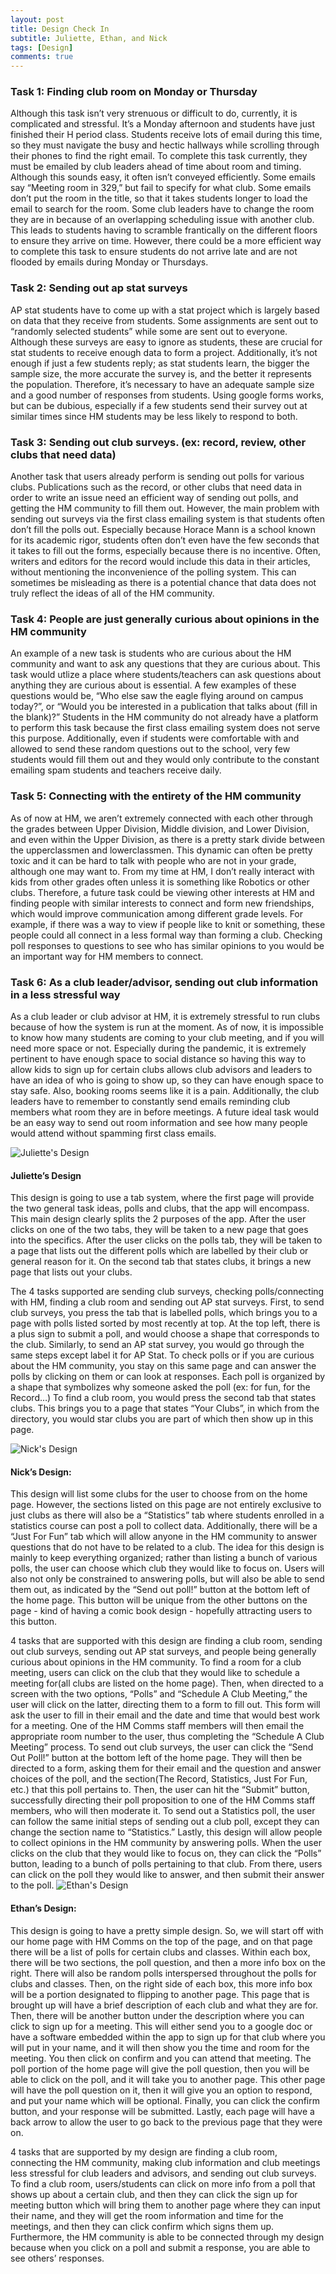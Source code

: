 ```yaml
---
layout: post
title: Design Check In
subtitle: Juliette, Ethan, and Nick
tags: [Design]
comments: true
---
```

### Task 1: Finding club room on Monday or Thursday
  Although this task isn’t very strenuous or difficult to do, currently, it is complicated and stressful. It’s a Monday afternoon and students have just finished their H period class. Students receive lots of email during this time, so they must navigate the busy and hectic hallways while scrolling through their phones to find the right email. To complete this task currently, they must be emailed by club leaders ahead of time about room and timing. Although this sounds easy, it often isn’t conveyed efficiently. Some emails say “Meeting room in 329,” but fail to specify for what club. Some emails don’t put the room in the title, so that it takes students longer to load the email to search for the room. Some club leaders have to change the room they are in because of an overlapping scheduling issue with another club. This leads to students having to scramble frantically on the different floors to ensure they arrive on time. However, there could be a more efficient way to complete this task to ensure students do not arrive late and are not flooded by emails during Monday or Thursdays. 
  
### Task 2: Sending out ap stat surveys
  AP stat students have to come up with a stat project which is largely based on data that they receive from students. Some assignments are sent out to “randomly selected students” while some are sent out to everyone. Although these surveys are easy to ignore as students, these are crucial for stat students to receive enough data to form a project. Additionally, it’s not enough if just a few students reply; as stat students learn, the bigger the sample size, the more accurate the survey is, and the better it represents the population. Therefore, it’s necessary to have an adequate sample size and a good number of responses from students. Using google forms works, but can be dubious, especially if a few students send their survey out at similar times since HM students may be less likely to respond to both.

### Task 3: Sending out club surveys. (ex: record, review, other clubs that need data)
  Another task that users already perform is sending out polls for various clubs. Publications such as the record, or other clubs that need data in order to write an issue need an efficient way of sending out polls, and getting the HM community to fill them out. However, the main problem with sending out surveys via the first class emailing system is that students often don’t fill the polls out. Especially because Horace Mann is a school known for its academic rigor, students often don’t even have the few seconds that it takes to fill out the forms, especially because there is no incentive. Often, writers and editors for the record would include this data in their articles, without mentioning the inconvenience of the polling system. This can sometimes be misleading as there is a potential chance that data does not truly reflect the ideas of all of the HM community. 
  
### Task 4: People are just generally curious about opinions in the HM community
  An example of a new task is students who are curious about the HM community and want to ask any questions that they are curious about. This task would utlize a place where students/teachers can ask questions about anything they are curious about is essential. A few examples of these questions would be, “Who else saw the eagle flying around on campus today?”, or “Would you be interested in a publication that talks about (fill in the blank)?” Students in the HM community do not already have a platform to perform this task because the first class emailing system does not serve this purpose. Additionally, even if students were comfortable with and allowed to send these random questions out to the school, very few students would fill them out and they would only contribute to the constant emailing spam students and teachers receive daily. 
  
### Task 5: Connecting with the entirety of the HM community 
   As of now at HM, we aren’t extremely connected with each other through the grades between Upper Division, Middle division, and Lower Division, and even within the Upper Division, as there is a pretty stark divide between the upperclassmen and lowerclassmen. This dynamic can often be pretty toxic and it can be hard to talk with people who are not in your grade, although one may want to.  From my time at HM, I don’t really interact with kids from other grades often unless it is something like Robotics or other clubs. Therefore, a future task could be viewing other interests at HM and finding people with similar interests to connect and form new friendships, which would improve communication among different grade levels. For example, if there was a way to view if people like to knit or something, these people could all connect in a less formal way than forming a club.  Checking poll responses to questions to see who has similar opinions to you would be an important way for HM members to connect. 
   
### Task 6: As a club leader/advisor, sending out club information in a less stressful way
  As a club leader or club advisor at HM, it is extremely stressful to run clubs because of how the system is run at the moment. As of now, it is impossible to know how many students are coming to your club meeting, and if you will need more space or not. Especially during the pandemic, it is extremely pertinent to have enough space to social distance so having this way to allow kids to sign up for certain clubs allows club advisors and leaders to have an idea of who is going to show up, so they can have enough space to stay safe. Also, booking rooms seems like it is a pain. Additionally, the club leaders have to remember to constantly send emails reminding club members what room they are in before meetings. A future ideal task would be an easy way to send out room information and see how many people would attend without spamming first class emails.
  
  ![Juliette's Design](https://github.com/EthanNickJuliette/EthanNickJuliette.github.io/blob/master/juliettedrawing.png?raw=true)
####  Juliette’s Design
This design is going to use a tab system, where the first page will provide the two general task ideas, polls and clubs, that the app will encompass. This main design clearly splits the 2 purposes of the app. After the user clicks on one of the two tabs, they will be taken to a new page that goes into the specifics. After the user clicks on the polls tab, they will be taken to a page that lists out the different polls which are labelled by their club or general reason for it. On the second tab that states clubs, it brings a new page that lists out your clubs.

The 4 tasks supported are sending club surveys, checking polls/connecting with HM, finding a club room and sending out AP stat surveys. First, to send club surveys, you press the tab that is labelled polls, which brings you to a page with polls listed sorted by most recently at top. At the top left, there is a plus sign to submit a poll, and would choose a shape that corresponds to the club. Similarly, to send an AP stat survey, you would go through the same steps except label it for AP Stat.  To check polls or if you are curious about the HM community, you stay on this same page and can answer the polls by clicking on them or can look at responses. Each poll is organized by a shape that symbolizes why someone asked the poll (ex: for fun, for the Record…) To find a club room, you would press the second tab that states clubs. This brings you to a page that states “Your Clubs”, in which from the directory, you would star clubs you are part of which then show up in this page. 
 
 ![Nick's Design](https://github.com/EthanNickJuliette/EthanNickJuliette.github.io/blob/master/nickdrawing.png?raw=true)
#### Nick’s Design: 
This design will list some clubs for the user to choose from on the home page. However, the sections listed on this page are not entirely exclusive to just clubs as there will also be a “Statistics” tab where students enrolled in a statistics course can post a poll to collect data. Additionally, there will be a “Just For Fun” tab which will allow anyone in the HM community to answer questions that do not have to be related to a club. The idea for this design is mainly to keep everything organized; rather than listing a bunch of various polls, the user can choose which club they would like to focus on. Users will also not only be constrained to answering polls, but will also be able to send them out, as indicated by the “Send out poll!” button at the bottom left of the home page. This button will be unique from the other buttons on the page - kind of having a comic book design - hopefully attracting users to this button. 

4 tasks that are supported with this design are finding a club room, sending out club surveys, sending out AP stat surveys, and people being generally curious about opinions in the HM community. To find a room for a club meeting, users can click on the club that they would like to schedule a meeting for(all clubs are listed on the home page). Then, when directed to a screen with the two options, “Polls” and “Schedule A Club Meeting,” the user will click on the latter, directing them to a form to fill out. This form will ask the user to fill in their email and the date and time that would best work for a meeting. One of the HM Comms staff members will then email the appropriate room number to the user, thus completing the “Schedule A Club Meeting” process. To send out club surveys, the user can click the “Send Out Poll!” button at the bottom left of the home page. They will then be directed to a form, asking them for their email and the question and answer choices of the poll, and the section(The Record, Statistics, Just For Fun, etc.) that this poll pertains to. Then, the user can hit the “Submit” button, successfully directing their poll proposition to one of the HM Comms staff members, who will then moderate it. To send out a Statistics poll, the user can follow the same initial steps of sending out a club poll, except they can change the section name to “Statistics.” Lastly, this design will allow people to collect opinions in the HM community by answering polls. When the user clicks on the club that they would like to focus on, they can click the “Polls” button, leading to a bunch of polls pertaining to that club. From there, users can click on the poll they would like to answer, and then submit their answer to the poll. 
  ![Ethan's Design](https://github.com/EthanNickJuliette/EthanNickJuliette.github.io/blob/master/ethandrawing.png?raw=true)
#### Ethan’s Design: 
This design is going to have a pretty simple design. So, we will start off with our home page with HM Comms on the top of the page, and on that page there will be a list of polls for certain clubs and classes. Within each box, there will be two sections, the poll question, and then a more info box on the right. There will also be random polls interspersed throughout the polls for clubs and classes. Then, on the right side of each box, this more info box will be a portion designated to flipping to another page. This page that is brought up will have a brief description of each club and what they are for. Then, there will be another button under the description where you can click to sign up for a meeting. This will either send you to a google doc or have a software embedded within the app to sign up for that club where you will put in your name, and it will then show you the time and room for the meeting. You then click on confirm and you can attend that meeting. The poll portion of the home page will give the poll question, then you will be able to click on the poll, and it will take you to another page. This other page will have the poll question on it, then it will give you an option to respond, and put your name which will be optional. Finally, you can click the confirm button, and your response will be submitted. Lastly, each page will have a back arrow to allow the user to go back to the previous page that they were on.

4 tasks that are supported by my design are finding a club room, connecting the HM community, making club information and club meetings less stressful for club leaders and advisors, and sending out club surveys. To find a club room, users/students can click on more info from a poll that shows up about a certain club, and then they can click the sign up for meeting button which will bring them to another page where they can input their name, and they will get the room information and time for the meetings, and then they can click confirm which signs them up. Furthermore, the HM community is able to be connected through my design because when you click on a poll and submit a response, you are able to see others’ responses. 


